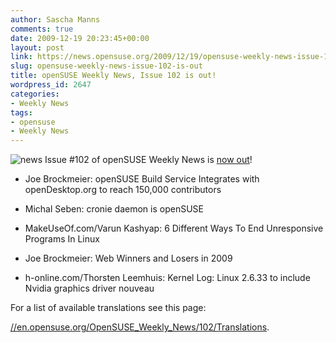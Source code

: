 ```yaml
---
author: Sascha Manns
comments: true
date: 2009-12-19 20:23:45+00:00
layout: post
link: https://news.opensuse.org/2009/12/19/opensuse-weekly-news-issue-102-is-out/
slug: opensuse-weekly-news-issue-102-is-out
title: openSUSE Weekly News, Issue 102 is out!
wordpress_id: 2647
categories:
- Weekly News
tags:
- opensuse
- Weekly News
---
```



![news](//static.opensuse.org/images/knewsticker.png) Issue #102 of openSUSE Weekly News is [now out](//en.opensuse.org/OpenSUSE_Weekly_News/102)!




	
  * Joe Brockmeier: openSUSE Build  Service Integrates with openDesktop.org to reach 150,000 contributors

	
  * Michal Seben: cronie daemon is  openSUSE

	
  * MakeUseOf.com/Varun Kashyap: 6  Different Ways To End Unresponsive Programs In Linux

	
  * Joe Brockmeier: Web Winners and  Losers in 2009

	
  * h-online.com/Thorsten Leemhuis:  Kernel Log: Linux 2.6.33 to include Nvidia graphics driver nouveau







For a list of available translations see this page:

[//en.opensuse.org/OpenSUSE_Weekly_News/102/Translations](//en.opensuse.org/OpenSUSE_Weekly_News/102/Translations).

